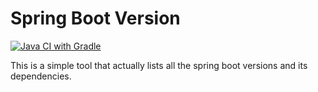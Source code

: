 # Spring Boot Version

[![Java CI with Gradle](https://github.com/reflexdemon/spring-boot-version-lambda/actions/workflows/gradle.yml/badge.svg)](https://github.com/reflexdemon/spring-boot-version-lambda/actions/workflows/gradle.yml)

This is a simple tool that actually lists all the spring boot versions and its dependencies.
